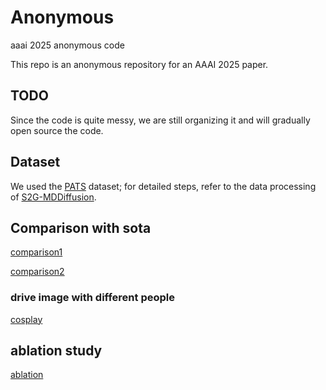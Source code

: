 # Anonymous
aaai 2025 anonymous code

This repo is an anonymous repository for an AAAI 2025 paper.

## TODO
Since the code is quite messy, we are still organizing it and will gradually open source the code.

## Dataset
We used the [PATS](https://chahuja.com/pats/download.html) dataset; for detailed steps, refer to the data processing of [S2G-MDDiffusion](https://github.com/thuhcsi/S2G-MDDiffusion/tree/master?tab=readme-ov-file#-data-preparation
). 
## Comparison with sota
[comparison1](https://raw.githubusercontent.com/Anonymous-AAAi-2025/Anonymous/main/src/comparisons1.mp4)


[comparison2](https://raw.githubusercontent.com/Anonymous-AAAi-2025/Anonymous/main/src/comparisons2.mp4)


### drive image with different people
[cosplay](https://raw.githubusercontent.com/Anonymous-AAAi-2025/Anonymous/main/src/cosplay.mp4)


## ablation study
[ablation](https://raw.githubusercontent.com/Anonymous-AAAi-2025/Anonymous/main/src/ablation.mp4)
